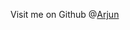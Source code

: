 Visit me on Github @[Arjun](https://github.com/arjun-sivaprasadam)
[](https://avatars.githubusercontent.com/u/76861723?s=400&u=119bb4b41045ae5d1c110952d7e1d819180c7bfb&v=4)
